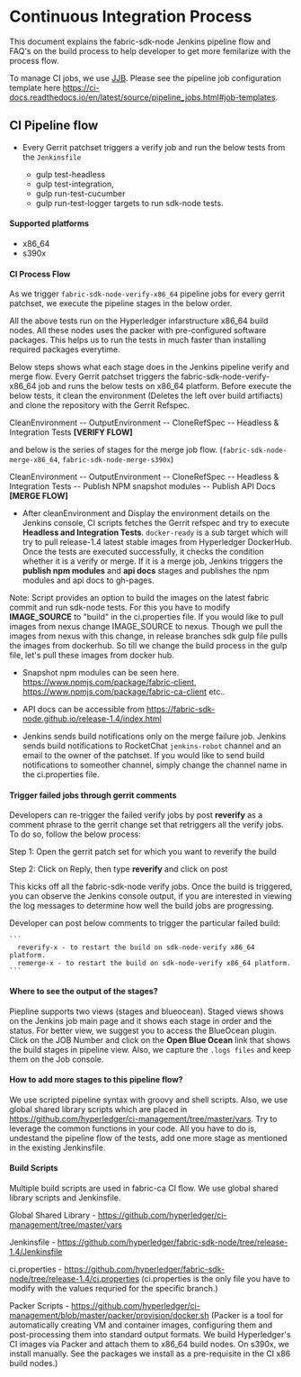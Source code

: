 # Continuous Integration Process

This document explains the fabric-sdk-node Jenkins pipeline flow and FAQ's on the build process to help developer to get more femilarize with the process flow.

To manage CI jobs, we use [JJB](https://docs.openstack.org/infra/jenkins-job-builder). Please see the pipeline job configuration template here https://ci-docs.readthedocs.io/en/latest/source/pipeline_jobs.html#job-templates.

## CI Pipeline flow

- Every Gerrit patchset triggers a verify job and run the below tests from the `Jenkinsfile`

  - gulp test-headless
  - gulp test-integration,
  - gulp run-test-cucumber
  - gulp run-test-logger targets to run sdk-node tests.

#### Supported platforms

- x86_64
- s390x

#### CI Process Flow

As we trigger `fabric-sdk-node-verify-x86_64` pipeline jobs for every gerrit patchset, we execute the pipeline stages in the below order.

All the above tests run on the Hyperledger infarstructure x86_64 build nodes. All these nodes uses the packer with pre-configured software packages. This helps us to run the tests in much faster than installing required packages everytime.

Below steps shows what each stage does in the Jenkins pipeline verify and merge flow. Every Gerrit patchset triggers the fabric-sdk-node-verify-x86_64 job and runs the below tests on x86_64 platform. Before execute the below tests, it clean the environment (Deletes the left over build artifiacts) and clone the repository with the Gerrit Refspec.

CleanEnvironment -- OutputEnvironment -- CloneRefSpec -- Headless & Integration Tests **[VERIFY FLOW]**

and below is the series of stages for the merge job flow. (`fabric-sdk-node-merge-x86_64`, `fabric-sdk-node-merge-s390x`)

CleanEnvironment -- OutputEnvironment -- CloneRefSpec -- Headless & Integration Tests -- Publish NPM snapshot modules -- Publish API Docs **[MERGE FLOW]**

- After cleanEnvironment and Display the environment details on the Jenkins console, CI scripts fetches the Gerrit refspec and try to execute **Headless and Integration Tests**. `docker-ready` is a sub target which will try to pull release-1.4 latest stable images from Hyperledger DockerHub. Once the tests are executed successfully, it checks the condition whether it is a verify or merge. If it is a merge job, Jenkins triggers the **publish npm modules** and **api docs** stages and publishes the npm modules and api docs to gh-pages.

Note: Script provides an option to build the images on the latest fabric commit and run sdk-node tests. For this you have to modify **IMAGE_SOURCE** to "build" in the ci.properties file. If you would like to pull images from nexus change IMAGE_SOURCE to nexus. Though we pull the images from nexus with this change, in release branches sdk gulp file pulls the images from dockerhub. So till we change the build process in the gulp file, let's pull these images from docker hub.

- Snapshot npm modules can be seen here. https://www.npmjs.com/package/fabric-client, https://www.npmjs.com/package/fabric-ca-client etc..

- API docs can be accessible from https://fabric-sdk-node.github.io/release-1.4/index.html

- Jenkins sends build notifications only on the merge failure job. Jenkins sends build notifications to RocketChat `jenkins-robot` channel and an email to the owner of the patchset. If you would like to send build notifications to someother channel, simply change the channel name in the ci.properties file.

#### Trigger failed jobs through gerrit comments

Developers can re-trigger the failed verify jobs by post **reverify** as a comment phrase to the gerrit change set that retriggers all the verify jobs. To do so, follow the below process:

Step 1: Open the gerrit patch set for which you want to reverify the build

Step 2: Click on Reply, then type **reverify** and click on post

This kicks off all the fabric-sdk-node verify jobs. Once the build is triggered, you can observe the Jenkins console output, if you are interested in viewing the log messages to determine how well the build jobs are progressing.

Developer can post below comments to trigger the particular failed build:
    
    ```
      reverify-x - to restart the build on sdk-node-verify x86_64 platform.
      remerge-x - to restart the build on sdk-node-verify x86_64 platform.
    ```
#### Where to see the output of the stages?

Piepline supports two views (stages and blueocean). Staged views shows on the Jenkins job main page and it shows each stage in order and the status. For better view, we suggest you to access the BlueOcean plugin. Click on the JOB Number and click on the **Open Blue Ocean** link that shows the build stages in pipeline view. Also, we capture the `.logs files` and keep them on the Job console.

#### How to add more stages to this pipeline flow?

We use scripted pipeline syntax with groovy and shell scripts. Also, we use global shared library scripts which are placed in https://github.com/hyperledger/ci-management/tree/master/vars. Try to leverage the common functions in your code. All you have to do is, undestand the pipeline flow of the tests, add one more stage as mentioned in the existing Jenkinsfile.

#### Build Scripts

Multiple build scripts are used in fabric-ca CI flow. We use global shared library scripts and Jenkinsfile. 

Global Shared Library - https://github.com/hyperledger/ci-management/tree/master/vars

Jenkinsfile           - https://github.com/hyperledger/fabric-sdk-node/tree/release-1.4/Jenkinsfile

ci.properties         - https://github.com/hyperledger/fabric-sdk-node/tree/release-1.4/ci.properties
(ci.properties is the only file you have to modify with the values requried for the specific branch.)

Packer Scripts        - https://github.com/hyperledger/ci-management/blob/master/packer/provision/docker.sh
(Packer is a tool for automatically creating VM and container images, configuring them and post-processing them into standard output formats. We build Hyperledger's CI images via Packer and attach them to x86_64 build nodes. On s390x, we install manually. See the packages we install as a pre-requisite in the CI x86 build nodes.)